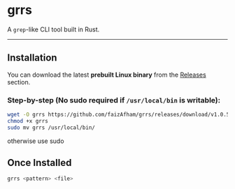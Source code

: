 # grrs

A `grep`-like CLI tool built in Rust.

---

##  Installation

You can download the latest **prebuilt Linux binary** from the [Releases](https://github.com/faizAfham/grrc/releases) section.

###  Step-by-step (No sudo required if `/usr/local/bin` is writable):

```bash
wget -O grrs https://github.com/faizAfham/grrs/releases/download/v1.0.5/grrs
chmod +x grrs
sudo mv grrs /usr/local/bin/
```
otherwise use sudo

## Once Installed 

```bash
grrs <pattern> <file>
```
